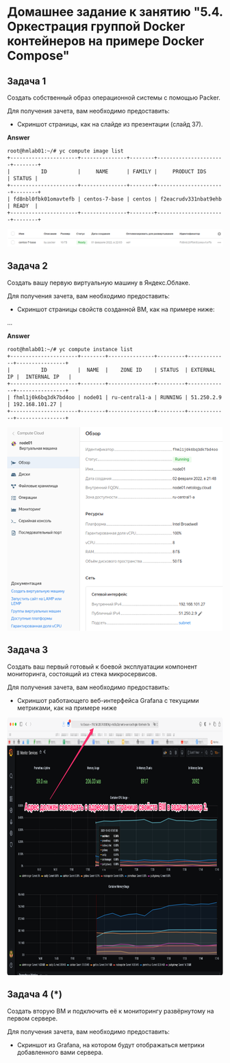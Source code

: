 # Домашнее задание к занятию "5.4. Оркестрация группой Docker контейнеров на примере Docker Compose"


## Задача 1

Создать собственный образ операционной системы с помощью Packer.

Для получения зачета, вам необходимо предоставить:
- Скриншот страницы, как на слайде из презентации (слайд 37).  

**Answer**

    root@hmlab01:~/# yc compute image list
    +----------------------+---------------+--------+----------------------+--------+
    |          ID          |     NAME      | FAMILY |     PRODUCT IDS      | STATUS |
    +----------------------+---------------+--------+----------------------+--------+
    | fd8nbl0fbk01omavtefb | centos-7-base | centos | f2eacrudv331nbat9ehb | READY  |
    +----------------------+---------------+--------+----------------------+--------+


  ![Packer image](assets/packer_image.png)

## Задача 2

Создать вашу первую виртуальную машину в Яндекс.Облаке.

Для получения зачета, вам необходимо предоставить:
- Скриншот страницы свойств созданной ВМ, как на примере ниже:

...

**Answer**

    root@hmlab01:~/# yc compute instance list
    +----------------------+--------+---------------+---------+-------------+----------------+
    |          ID          |  NAME  |    ZONE ID    | STATUS  | EXTERNAL IP |  INTERNAL IP   |
    +----------------------+--------+---------------+---------+-------------+----------------+
    | fhml1j0k6bq3dk7bd4oo | node01 | ru-central1-a | RUNNING | 51.250.2.9  | 192.168.101.27 |
    +----------------------+--------+---------------+---------+-------------+----------------+

  ![Packer image](assets/terraform_instance.png)

## Задача 3

Создать ваш первый готовый к боевой эксплуатации компонент мониторинга, состоящий из стека микросервисов.

Для получения зачета, вам необходимо предоставить:
- Скриншот работающего веб-интерфейса Grafana с текущими метриками, как на примере ниже
<p align="center">
  <img width="1200" height="600" src="./assets/yc_02.png">
</p>

## Задача 4 (*)

Создать вторую ВМ и подключить её к мониторингу развёрнутому на первом сервере.

Для получения зачета, вам необходимо предоставить:
- Скриншот из Grafana, на котором будут отображаться метрики добавленного вами сервера.

